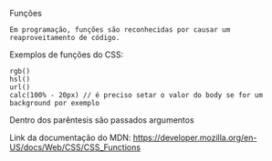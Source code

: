 Funções

    Em programação, funções são reconhecidas por causar um reaproveitamento de código.

Exemplos de funções do CSS:

    rgb()
    hsl()
    url()
    calc(100% - 20px) // é preciso setar o valor do body se for um background por exemplo 

Dentro dos parêntesis são passados argumentos

Link da documentação do MDN: https://developer.mozilla.org/en-US/docs/Web/CSS/CSS_Functions